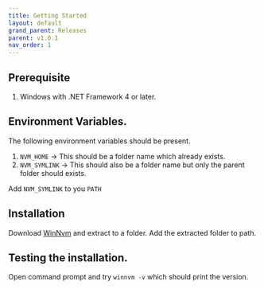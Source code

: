 ```yaml
---
title: Getting Started
layout: default
grand_parent: Releases
parent: v1.0.1
nav_order: 1
---
```


## Prerequisite
1. Windows with .NET Framework 4 or later.

## Environment Variables.
The following environment variables should be present.

1. `NVM_HOME` -> This should be a folder name which already exists.
2. `NVM_SYMLINK` -> This should also be a folder name but only the parent folder should exists.

Add `NVM_SYMLINK` to you `PATH`

## Installation
Download [WinNvm](https://github.com/winnvm/winnvm/releases/download/v1.0.1/WinNvm_v1.0.1.zip) and extract to a folder. Add the extracted folder to path.

## Testing the installation.
Open command prompt and try `winnvm -v` which should print the version.
